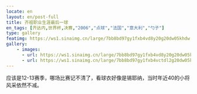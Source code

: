 ```yaml
---
locate: en
layout: en/post-full
title: 齐祖职业生涯最后一球
en_tags: [齐达内,世界杯,决赛,"2006","点球","法国","意大利","勺子"]
type: gallery
featimg: https://ws1.sinaimg.cn/large/7bb8bd97gy1fxb4vd8y20g20dw05khdw.gif
gallery:
    - images:
      - url: https://ws1.sinaimg.cn/large/7bb8bd97gy1fxb4vd8y20g20dw05khdw.gif
      - url: https://ws1.sinaimg.cn/large/7bb8bd97gy1fxb4vctdl2g20dw05ke83.gif
---
```


应该是12-13赛季，哪场比赛记不清了，看球衣好像是锡耶纳，当时年近40的小将风采依然不减。